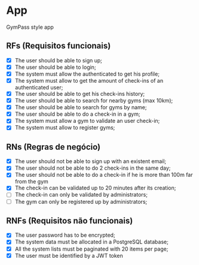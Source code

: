# App

GymPass style app

## RFs (Requisitos funcionais)

- [x] The user should be able to sign up;
- [x] The user should be able to login;
- [x] The system must allow the authenticated to get his profile;
- [x] The system must allow to get the amount of check-ins of an authenticated user;
- [x] The user should be able to get his check-ins history;
- [x] The user should be able to search for nearby gyms (max 10km);
- [x] The user should be able to search for gyms by name;
- [x] The user should be able to do a check-in in a gym;
- [x] The system must allow a gym to validate an user check-in;
- [x] The system must allow to register gyms;

## RNs (Regras de negócio)

- [x] The user should not be able to sign up with an existent email;
- [x] The user should not be able to do 2 check-ins in the same day;
- [x] The user should not be able to do a check-in if he is more than 100m far from the gym
- [x] The check-in can be validated up to 20 minutes after its creation;
- [ ] The check-in can only be validated by administrators;
- [ ] The gym can only be registered up by administrators;

## RNFs (Requisitos não funcionais)

- [x] The user password has to be encrypted;
- [x] The system data must be allocated in a PostgreSQL database;
- [x] All the system lists must be paginated with 20 items per page;
- [x] The user must be identified by a JWT token